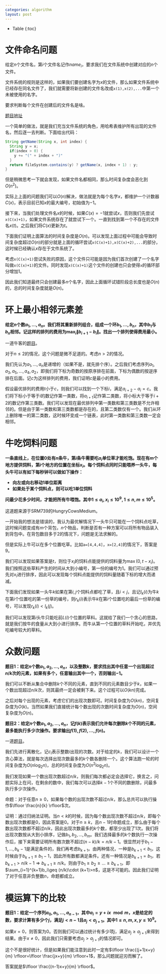 ```yaml
---
categories: algorithm
layout: post
---
```


- Table
{:toc}

# 文件命名问题

给定$n$个文件名，第$i$个文件名记作$name_i$，要求我们在文件系统中创建对应的$n$个文件。

文件系统的规则是这样的，如果我们要创建名字为$x$的文件，那么如果文件系统中已经存在同名文件了，我们就需要将新创建的文件名改成`x(1),x(2),...`中第一个未被使用的名字。

要求判断每个文件在创建后的文件名是啥。

[题目地址](https://leetcode-cn.com/problems/making-file-names-unique/)

一个简单的做法，就是我们充当文件系统的角色，用哈希表维护所有出现的文件名，然后逐一去判断。下面给出代码：

```java
String getName(String x, int index) {
  String y = x;
  if(index > 0) { 
    y += "(" + index + ")"
  }
  return fileSystem.contains(y) ? getName(x, index + 1) : y;
}
```

但是稍微思考一下就会发现，如果文件名都相同，那么时间复杂度会恶化到$O(n^2)$。

实际上上面的问题我们可以$O(n)$解决，做法就是为每个名字$x$，都维护一个计数器$C(x)$，表示目前已知$x$的最大编号，初始值为$-1$。

接下來，当我们处理文件名$x$的时候，如果$C(x)=-1$就尝试$x$，否则我们先尝试`x(C(x)+1)`，如果文件系统存在了就尝试下一个。一直到找到第一个不存在的文件名$x(t)$。之后我们将$C(x)$更新为$t$。

下面我们证明上面算法的时间复杂度是$O(n)$。可以发现上面过程中可能会导致时间复杂度超过$O(n)$的部分就是上面的循环尝试`x(C(x)+1),x(C(x)+2),...`的部分，这时候已经确认$x$存在于文件系统了。

考虑`x(C(x)+1)`尝试失败的原因，这个文件只可能是因为我们首次创建了一个名字叫做`x(C(x)+1)`的文件。同时发现`x(C(x)+1)`这个文件的创建也只会使得`x`的循环部分增加1。

因此我们知道最终只会创建最多$n$个名字，因此上面循环试错阶段总长度也是$O(n)$的，总的时间复杂度就是$O(n)$。

# 环上最小相邻元素差

**给定$n$个数$a_1,\ldots,a_n$。我们将其重新排列组合，组成一个环$b_1,\ldots,b_n$，其中$b_1$与$b_n$相邻。记这样的排列的费用为$\max_{i}\|b_{i+1}-b_i\|$。找出一个排列使得费用最小。**

一道牛客的[题目](https://ac.nowcoder.com/acm/contest/6629/B)。

对于$n\leq 2$的情况，这个问题是微不足道的。考虑$n>2$的情况。

我们先认为$a_1,\ldots,a_n$是递增的（如果不是，就先排个序）。之后我们考虑序列$a_1,a_3,a_5,\ldots,a_4,a_2$，即我们将下标为奇数的按原序排在前面，下标为偶数的按逆序排在后面。记$c$为这样排列的费用，我们证明$c$是最小的费用。

假设最优排列的费用$t$小于$c$，则我们可以找到一个下标$i$，满足$a_{i+2}-a_{i}=c$。我们将下标小于等于$i$的数记作第一类数，将$a_{i+1}$记作第二类数，将小标大于等于$i+2$的数记作第三类数。我们可以发现在最优排列中第一类数和第三类数是不允许相邻的。但是由于第一类数和第三类数都是存在的，且第二类数仅有一个。我们从环上删除唯一的第二类数，这时候环变成一个链表，此时第一类数和第三类数一定会相邻。

# 牛吃饲料问题

**一条直线上，在位置0处有$n$条牛，第$i$条牛需要吃$a_i$单位草才能吃饱。现在有$m$个地方提供饲料，第$i$个地方的位置在坐标$x_i$。每个饲料点同时只能喂养一头牛，每头牛可以有如下每秒钟可以做如下操作：**

- **向左或向右移动1单位距离**
- **如果处于某个饲料点，则可以吃1单位饲料**

**问最少花多少时间，才能把所有牛喂饱。其中$1\leq a_i,x_i \leq 10^9,1\leq n,m\leq 10^5$。**

这道题来源于SRM739的HungryCowsMedium。

一开始我的想法是错误的，我认为最优解情况下一头牛只可能在一个饲料点吃草，这时候问题变成有$m$个背包，$n$个物品，判断是否有一种方案可以将所有物品装入到背包中。在背包数目多于2的情况下，问题是无法求解的。

但是实际上牛可以在多个位置吃草。比如`a=[4,4,4]`，`x=[2,4]`的情况下，答案是$9$。

我们可以发现如果答案是$t$，则位于$x_i$的饲料点能提供的饲料量为$\max(0, t-x_i)$。我们按照这些草料产生的时间从大到小编号，第一份的编号为$1$。我们可以通过预先对$x_i$进行排序，因此可以发现每个饲料点能提供的饲料量随着下标的增大而递减。

下面我们发现如果一头牛$k$如果在第$i,j$个饲料点都吃了草，且$i\lt j$，且记$l_k(i)$为牛$k$在第$i$个位置吃的第一份草的编号，则$r_k(i)$表示牛$k$在第$i$个位置吃的最后一份草的编号，可以发现$r_k(i)\lt l_k(j)$。

我们可以发现第$i$头牛只能吃前$L(i)$个位置的草料。这就给了我们一个贪心的思路，就是我们按牛的食量从大到小进行排序。而牛从第一个位置的草料开始吃，并优先吃编号较大的草料。

# 众数问题

**题目1：给定$n$个数$a_1,a_2,\ldots,a_n$，以及整数$k$，要求找出其中任意一个出现超过$n/k$次的元素，如果有多个，任意输出其中一个，否则输出$-1$。**

我们可以不断从集合中删除$k$个不同的元素，直到不同的元素数目少于$k$，如果一个数出现超过$n/k$次，则其最终一定会被剩下来。这个过程可以$O(kn)$完成。

之后对每个出现的元素，考虑它们的出现次数即可。时间复杂度为$O(kn)$，空间复杂度为$O(k)$。当然如果我们直接统计每个数出现的次数时间复杂度为$O(n)$，空间复杂度为$O(n)$。

**题目2：给定$n$个数$a_1,a_2,\ldots,a_n$，记$f(k)$表示我们允许每次删除$k$个不同的元素，最多能执行多少次操作。要求输出$f(1),f(2),\ldots,f(n)$。**

一道[题目](https://atcoder.jp/contests/abc143/tasks/abc143_f)。

我们先进行离散化，记$c_i$表示整数$i$出现的次数。对于给定的$k$，我们可以设计一个贪心算法，就是每次选择出现次数最多的$k$个数各删除一个。这个算法跑一轮的时间复杂度为$O(n\log_2n)$，总的时间复杂度为$O(n^2\log_2n)$。

我们发现如果一个数出现次数超过$n/k$，则我们每次都必定会选择它，换言之，问题实际上在问，在剩余的数中，我们每次可以选择$k-1$个不同的数删除，问最多执行多少次操作。

命题：对于任意$n\geq 0$，如果每个数的出现次数不超过$n/k$，那么总共可以执行操作$\lfloor \frac{n}{k} \rfloor$次。

证明：通过归纳法证明。当$n\lt k$的时候，因为每个数出现次数不超过$n/k$，即每个数出现次数都是$0$，因此答案是$0$。对于$n\geq k$，且$n-1$时命题成立，那么由于每个数出现次数都不超过$n/k$，因此出现次数最多的$k$个数，都至少出现了$1$次。我们将出现次数按从大到小排序，记做$b_1,b_2,\ldots,b_m$。我们选择最多的$k$个数执行一次操作后，接下来需要证明所有数次数不超过$(n-k)/k=n/k-1$。很显然对于$b_1-1,\ldots,b_k-1$是满足条件的，我们再考虑$b_{k+1}$。由两种情况，一种是$b_{k+1}\lt b_1$，这时候由于$b_{k+1}\leq b_1-1$，因此所有数都满足条件。还有一种情况是$b_{k+1}=b_1$，若$b_{k+1}>n/k-1\Rightarrow b_{k+1}\geq n/k$。则由于$b_1\geq b_2\geq \ldots \geq b_{k+1}$，即$\sum_{i=1}^{k+1}b_i\geq (n/k)\cdot (k+1)>n$，这是不可能的。因此我们证明了对于任意非负整数$n$，命题都成立。

# 模运算下的比较

**题目1：给定一个序列$a_0,a_1,\ldots,a_{n-1}$，其中$a_i=y+ix\mod m$，$x$是给定的数，要求计算有多少个$j$，满足$j<n-1$且$a_{j}<a_{j+1}$。其中$1\leq n,m,x,y \leq 10^9$。**

如果$x=0$，则答案为$0$。否则我们可以通过统计有多少项$j$，满足$a_{j}\geq a_{j+1}$来得到结果。由于$x\neq 0$，因此我们只需要考虑$a_j>a_{j+1}$的情况即可。

这个不是很好统计，但是如果我们能注意到此时一定有$\lfloor \frac{(j+1)x+y}{m} \rfloor=\lfloor \frac{jx+y}{m} \rfloor+1$，那么问题就迎刃而解了。

答案就是$\lfloor \frac{(n-1)x+y}{m} \rfloor$。